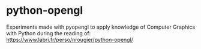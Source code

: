 # python-opengl
Experiments made with pyopengl to apply knowledge of Computer Graphics with Python during the reading of: https://www.labri.fr/perso/nrougier/python-opengl/
